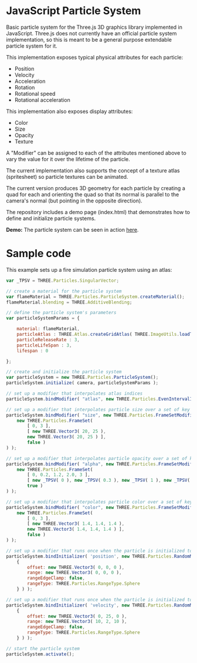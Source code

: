 # JavaScript Particle System

Basic particle system for the Three.js 3D graphics library implemented in JavaScript. Three.js does not currently have an official particle system implementation, so this is meant to be a general purpose extendable particle system for it.

This implementation exposes typical physical attributes for each particle: 

  - Position
  - Velocity
  - Acceleration
  - Rotation
  - Rotational speed
  - Rotational acceleration
        
This implementation also exposes display attributes:

  - Color
  - Size
  - Opacity 
  - Texture

A "Modifier" can be assigned to each of the attributes mentioned above to vary the value for it over the lifetime of the particle.

The current implementation also supports the concept of a texture atlas (spritesheet) so particle textures can be animated.

The current version produces 3D geometry for each particle by creating a quad for each and orienting the quad so that its normal is parallel to the camera's normal (but pointing in the opposite direction).

The repository includes a demo page (index.html) that demonstrates how to define and initialize particle systems.

**Demo:** The particle system can be seen in action [here](http://projects.markkellogg.org/threejs/demoParticleSystem.php).

# Sample code

This example sets up a fire simulation particle system using an atlas:

```javascript
var _TPSV = THREE.Particles.SingularVector;

// create a material for the particle system
var flameMaterial = THREE.Particles.ParticleSystem.createMaterial();
flameMaterial.blending = THREE.AdditiveBlending;

// define the particle system's parameters
var particleSystemParams = {

	material: flameMaterial,
	particleAtlas : THREE.Atlas.createGridAtlas( THREE.ImageUtils.loadTexture( 'textures/campfire/fireloop3.jpg' ), 0.0, 1.0, 1.0, 0.0, 8.0, 8.0, false, true ),
	particleReleaseRate : 3,
	particleLifeSpan : 3,
	lifespan : 0

};

// create and initialize the particle system
var particleSystem = new THREE.Particles.ParticleSystem();
particleSystem.initialize( camera, particleSystemParams );

// set up a modifier that interpolates atlas indices
particleSystem.bindModifier( "atlas", new THREE.Particles.EvenIntervalIndexModifier ( 64 ) );

// set up a modifier that interpolates particle size over a set of key frames
particleSystem.bindModifier( "size", new THREE.Particles.FrameSetModifier(
	new THREE.Particles.FrameSet(
		[ 0, 3 ],
		[ new THREE.Vector3( 20, 25 ),
		new THREE.Vector3( 20, 25 ) ],
		false )
) );

// set up a modifier that interpolates particle opacity over a set of key frames
particleSystem.bindModifier( "alpha", new THREE.Particles.FrameSetModifier(
	new THREE.Particles.FrameSet(
		[ 0, 0.2, 1.2, 2.0, 3 ],
		[ new _TPSV( 0 ), new _TPSV( 0.3 ), new _TPSV( 1 ), new _TPSV( 1 ), new _TPSV( 0 ) ],
		true )
) );

// set up a modifier that interpolates particle color over a set of key frames
particleSystem.bindModifier( "color", new THREE.Particles.FrameSetModifier(
	new THREE.Particles.FrameSet(
		[ 0, 3 ],
		[ new THREE.Vector3( 1.4, 1.4, 1.4 ),
		new THREE.Vector3( 1.4, 1.4, 1.4 ) ],
		false )
) );

// set up a modifier that runs once when the particle is initialized to randomize the initial position
particleSystem.bindInitializer( 'position', new THREE.Particles.RandomModifier(
	{
		offset: new THREE.Vector3( 0, 0, 0 ),
		range: new THREE.Vector3( 0, 0, 0 ),
		rangeEdgeClamp: false,
		rangeType: THREE.Particles.RangeType.Sphere
	} ) );

// set up a modifier that runs once when the particle is initialized to randomize the initial velocity
particleSystem.bindInitializer( 'velocity', new THREE.Particles.RandomModifier(
	{
		offset: new THREE.Vector3( 0, 25, 0 ),
		range: new THREE.Vector3( 10, 2, 10 ),
		rangeEdgeClamp: false,
		rangeType: THREE.Particles.RangeType.Sphere
	} ) );

// start the particle system
particleSystem.activate();
```
